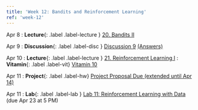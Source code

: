 ```yaml
---
title: 'Week 12: Bandits and Reinforcement Learning'
ref: 'week-12'
---
```


Apr 8
: **Lecture**{: .label .label-lecture } [20. Bandits II](lecture/lec20)

Apr 9
: **Discussion**{: .label .label-disc } [Discussion 9](https://drive.google.com/file/d/1QMXwtyWvaHEPx4GmAHl-ZOl1zG71a_Yy/view?usp=sharing) [(Answers)](https://drive.google.com/file/d/1vYfYT8i-dCjNV0J68HI57M--NyWD03b9/view?usp=sharing)

Apr 10
: **Lecture**{: .label .label-lecture } [21. Reinforcement Learning I](lecture/lec21)
: **Vitamin**{: .label .label-vit} [Vitamin 10](https://www.gradescope.com/courses/959999/assignments/6059238)

Apr 11
: **Project**{: .label .label-hw} [Project Proposal Due (extended until Apr 14)](https://drive.google.com/file/d/1btr_5w1kp-1OHR0nmX4DzXO-EGXOUbYP/view)

Apr 11
: **Lab**{: .label .label-lab } [Lab 11: Reinforcement Learning with Data](https://data102.datahub.berkeley.edu/hub/user-redirect/git-pull?repo=https%3A%2F%2Fgithub.com%2Fds-102%2Fsp25-materials&urlpath=lab%2Ftree%2Fsp25-materials%2Flab%2Flab11%2Flab11.ipynb&branch=main) (due Apr 23 at 5 PM)
